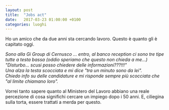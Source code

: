 ```yaml
---
layout: post
title:  "Jobs act"
date:   2017-03-23 01:00:00 +0100
categories: luoghi
---
```

Ho un amico che da due anni sta cercando lavoro. Questo è quanto gli è capitato oggi.

*Sono alla Gi Group di Cernusco ... entro, al banco reception ci sono tre tipe tutte a testa bassa (oddio speriamo che questo non chieda a me...) "Disturbo... scusi posso chiedere delle informazioni???!!!"*  
*Una alza la testa scocciata e mi dice "tra un minuto sono da lei".*  
*Chiedo info su delle candidature e mi risponde sempre più scocciata che "al limite chiamano loro".*

Vorrei tanto sapere quanto al Ministero del Lavoro abbiano una reale percezione di cosa significhi cercare un impiego dopo i 50 anni. E, ciliegina sulla torta, essere trattati a merda per questo.